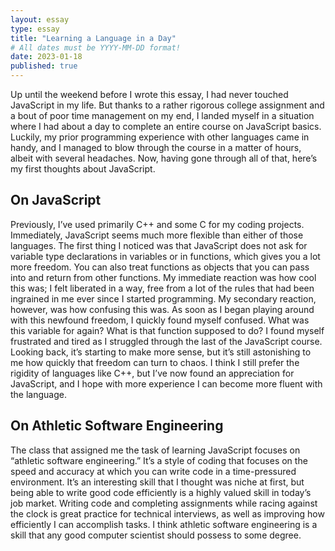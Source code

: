 ```yaml
---
layout: essay
type: essay
title: "Learning a Language in a Day"
# All dates must be YYYY-MM-DD format!
date: 2023-01-18
published: true
---
```


Up until the weekend before I wrote this essay, I had never touched JavaScript in my life. But thanks to a rather rigorous college assignment and a bout of poor time management on my end, I landed myself in a situation where I had about a day to complete an entire course on JavaScript basics. Luckily, my prior programming experience with other languages came in handy, and I managed to blow through the course in a matter of hours, albeit with several headaches. Now, having gone through all of that, here’s my first thoughts about JavaScript.

## On JavaScript

Previously, I’ve used primarily C++ and some C for my coding projects. Immediately, JavaScript seems much more flexible than either of those languages. The first thing I noticed was that JavaScript does not ask for variable type declarations in variables or in functions, which gives you a lot more freedom. You can also treat functions as objects that you can pass into and return from other functions. My immediate reaction was how cool this was; I felt liberated in a way, free from a lot of the rules that had been ingrained in me ever since I started programming. My secondary reaction, however, was how confusing this was. As soon as I began playing around with this newfound freedom, I quickly found myself confused. What was this variable for again? What is that function supposed to do? I found myself frustrated and tired as I struggled through the last of the JavaScript course. Looking back, it’s starting to make more sense, but it’s still astonishing to me how quickly that freedom can turn to chaos. I think I still prefer the rigidity of languages like C++, but I’ve now found an appreciation for JavaScript, and I hope with more experience I can become more fluent with the language.

## On Athletic Software Engineering

The class that assigned me the task of learning JavaScript focuses on “athletic software engineering.” It’s a style of coding that focuses on the speed and accuracy at which you can write code in a time-pressured environment. It’s an interesting skill that I thought was niche at first, but being able to write good code efficiently is a highly valued skill in today’s job market. Writing code and completing assignments while racing against the clock is great practice for technical interviews, as well as improving how efficiently I can accomplish tasks. I think athletic software engineering is a skill that any good computer scientist should possess to some degree.
